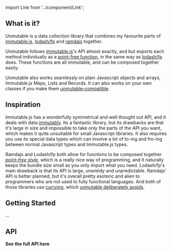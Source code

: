 import Link from '../component/Link';

## What is it?

Unmutable is a data collection library that combines my favourite parts of [immutable.js](https://facebook.github.io/immutable-js/), [lodash/fp](https://github.com/lodash/lodash/wiki/FP-Guide) and [ramdajs](https://ramdajs.com/) together.

Unmutable follows [immutable.js](https://facebook.github.io/immutable-js/)'s API almost exactly, and but exports each method individually as a [point-free function](https://en.wikipedia.org/wiki/Tacit_programming), in the same way as [lodash/fp](https://github.com/lodash/lodash/wiki/FP-Guide) does. These functions are all immutable, and can be composed together easily.

Unmutable also works seamlessly on plain Javascript objects and arrays, Immutable.js Maps, Lists and Records. It can also works on your own classes if you make them [unmutable-compatible](#).

## Inspiration

Immutable.js has a wonderfully symmetrical and well thought out API, and it deals with data [immutably](https://facebook.github.io/immutable-js/#the-case-for-immutability).
Its a fantastic library, but its drawbacks are that it's large in size and impossible to take only the parts of the API you want, which makes it quite unsuitable for small Javascript libraries. It also requires you use its special data types which can involve a lot of to-ing and fro-ing between normal Javascript types and Immutable.js types.

Ramdajs and Lodash/fp both allow for functions to be composed together *[point-free style](https://en.wikipedia.org/wiki/Tacit_programming)*, which is a really nice way of programming, and it naturally keeps the bundle size small as you only import what you need.
Lodash/fp's main drawback is that its API is large, unwieldy and unpredictable. Ramdajs' API is better planned, but it's overall pretty esoteric and alien to programmers who are not used to fully functional languages.
And both of those libraries use [currying](https://hughfdjackson.com/javascript/why-curry-helps/), which [unmutable deliberately avoids](#).

## Getting Started

...

## API

**<Link to="/api">See the full API here</Link>**
